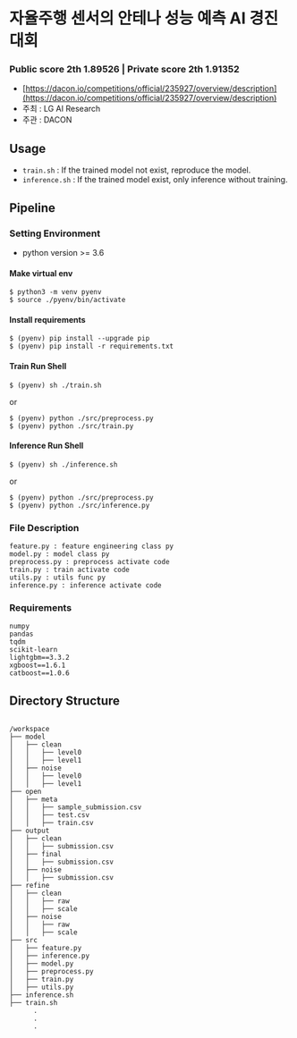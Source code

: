 # 자율주행 센서의 안테나 성능 예측 AI 경진대회

### Public score 2th 1.89526 | Private score 2th 1.91352

* [https://dacon.io/competitions/official/235927/overview/description](https://dacon.io/competitions/official/235927/overview/description)
* 주최 : LG AI Research
* 주관 : DACON


## Usage
- `train.sh` : If the trained model not exist, reproduce the model.
- `inference.sh` : If the trained model exist, only inference without training.

## Pipeline

### Setting Environment
- python version >= 3.6

#### Make virtual env
```
$ python3 -m venv pyenv
$ source ./pyenv/bin/activate
```

#### Install requirements
```
$ (pyenv) pip install --upgrade pip
$ (pyenv) pip install -r requirements.txt 
```

#### Train Run Shell
```
$ (pyenv) sh ./train.sh
```
or
```
$ (pyenv) python ./src/preprocess.py
$ (pyenv) python ./src/train.py
```

#### Inference Run Shell
```
$ (pyenv) sh ./inference.sh
```
or
```
$ (pyenv) python ./src/preprocess.py
$ (pyenv) python ./src/inference.py
```

### File Description
```
feature.py : feature engineering class py
model.py : model class py
preprocess.py : preprocess activate code
train.py : train activate code
utils.py : utils func py
inference.py : inference activate code
```

### Requirements
```
numpy
pandas
tqdm
scikit-learn
lightgbm==3.3.2
xgboost==1.6.1
catboost==1.0.6
```

## Directory Structure
<pre><code>
/workspace
├── model
│   ├── clean
│   │   ├── level0
│   │   ├── level1
│   ├── noise
│   │   ├── level0
│   │   ├── level1
├── open
│   ├── meta
│   │   ├── sample_submission.csv
│   │   ├── test.csv
│   │   ├── train.csv
├── output
│   ├── clean
│   │   ├── submission.csv
│   ├── final
│   │   ├── submission.csv
│   ├── noise
│   │   ├── submission.csv
├── refine
│   ├── clean
│   │   ├── raw
│   │   ├── scale
│   ├── noise
│   │   ├── raw
│   │   ├── scale
├── src
│   ├── feature.py
│   ├── inference.py
│   ├── model.py
│   ├── preprocess.py
│   ├── train.py
│   ├── utils.py
├── inference.sh
├── train.sh
      .
      .
      .
</code></pre>
